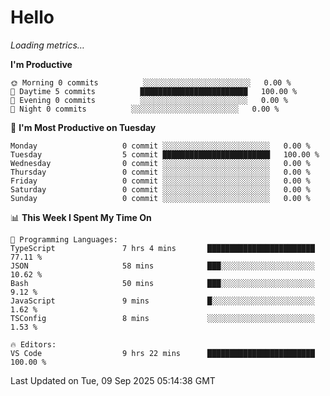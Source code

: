 # Hello

<!-- METRICS:START -->
<p><em>Loading metrics…</em></p>
<!-- METRICS:END -->

<!--START_SECTION:waka-->
**I'm Productive**

```text
🌞 Morning 0 commits          ░░░░░░░░░░░░░░░░░░░░░░░░   0.00 % 
🌆 Daytime 5 commits          ████████████████████████   100.00 % 
🌃 Evening 0 commits          ░░░░░░░░░░░░░░░░░░░░░░░░   0.00 % 
🌙 Night 0 commits          ░░░░░░░░░░░░░░░░░░░░░░░░   0.00 % 
```
📅 **I'm Most Productive on Tuesday**

```text
Monday                   0 commit ░░░░░░░░░░░░░░░░░░░░░░░░   0.00 % 
Tuesday                  5 commit ████████████████████████   100.00 % 
Wednesday                0 commit ░░░░░░░░░░░░░░░░░░░░░░░░   0.00 % 
Thursday                 0 commit ░░░░░░░░░░░░░░░░░░░░░░░░   0.00 % 
Friday                   0 commit ░░░░░░░░░░░░░░░░░░░░░░░░   0.00 % 
Saturday                 0 commit ░░░░░░░░░░░░░░░░░░░░░░░░   0.00 % 
Sunday                   0 commit ░░░░░░░░░░░░░░░░░░░░░░░░   0.00 % 
```

📊 **This Week I Spent My Time On**

```text
💬 Programming Languages: 
TypeScript               7 hrs 4 mins       ████████████████████████   77.11 % 
JSON                     58 mins            ███░░░░░░░░░░░░░░░░░░░░░   10.62 % 
Bash                     50 mins            ███░░░░░░░░░░░░░░░░░░░░░   9.12 % 
JavaScript               9 mins             █░░░░░░░░░░░░░░░░░░░░░░░   1.62 % 
TSConfig                 8 mins             ░░░░░░░░░░░░░░░░░░░░░░░░   1.53 % 

🔥 Editors: 
VS Code                  9 hrs 22 mins      ████████████████████████   100.00 % 
```

 Last Updated on Tue, 09 Sep 2025 05:14:38 GMT
<!--END_SECTION:waka-->
